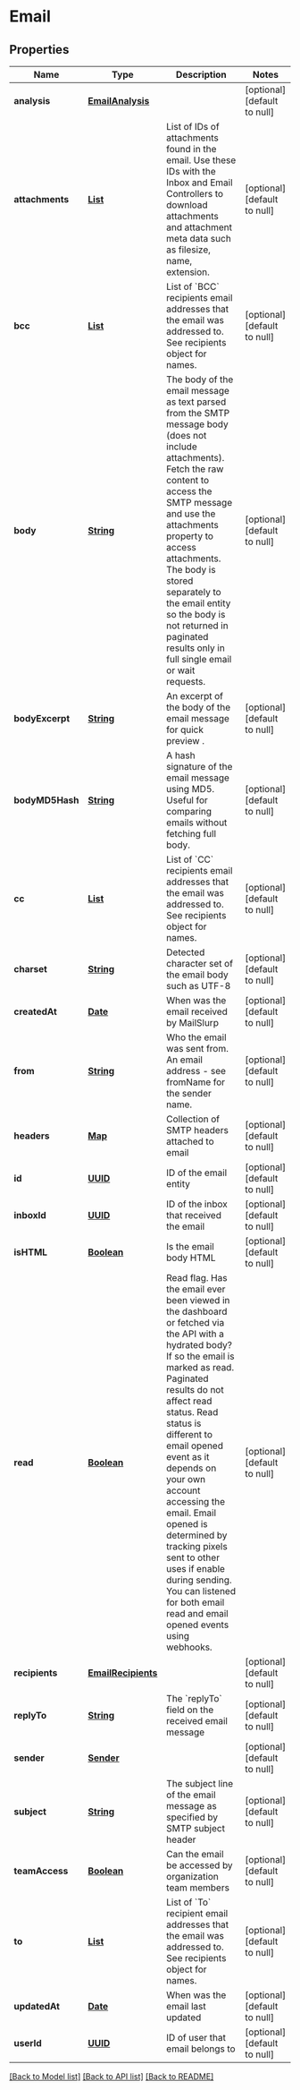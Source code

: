 # Email
## Properties

Name | Type | Description | Notes
------------ | ------------- | ------------- | -------------
**analysis** | [**EmailAnalysis**](EmailAnalysis) |  | [optional] [default to null]
**attachments** | [**List**](string) | List of IDs of attachments found in the email. Use these IDs with the Inbox and Email Controllers to download attachments and attachment meta data such as filesize, name, extension. | [optional] [default to null]
**bcc** | [**List**](string) | List of &#x60;BCC&#x60; recipients email addresses that the email was addressed to. See recipients object for names. | [optional] [default to null]
**body** | [**String**](string) | The body of the email message as text parsed from the SMTP message body (does not include attachments). Fetch the raw content to access the SMTP message and use the attachments property to access attachments. The body is stored separately to the email entity so the body is not returned in paginated results only in full single email or wait requests. | [optional] [default to null]
**bodyExcerpt** | [**String**](string) | An excerpt of the body of the email message for quick preview . | [optional] [default to null]
**bodyMD5Hash** | [**String**](string) | A hash signature of the email message using MD5. Useful for comparing emails without fetching full body. | [optional] [default to null]
**cc** | [**List**](string) | List of &#x60;CC&#x60; recipients email addresses that the email was addressed to. See recipients object for names. | [optional] [default to null]
**charset** | [**String**](string) | Detected character set of the email body such as UTF-8 | [optional] [default to null]
**createdAt** | [**Date**](DateTime) | When was the email received by MailSlurp | [optional] [default to null]
**from** | [**String**](string) | Who the email was sent from. An email address - see fromName for the sender name. | [optional] [default to null]
**headers** | [**Map**](string) | Collection of SMTP headers attached to email | [optional] [default to null]
**id** | [**UUID**](UUID) | ID of the email entity | [optional] [default to null]
**inboxId** | [**UUID**](UUID) | ID of the inbox that received the email | [optional] [default to null]
**isHTML** | [**Boolean**](boolean) | Is the email body HTML | [optional] [default to null]
**read** | [**Boolean**](boolean) | Read flag. Has the email ever been viewed in the dashboard or fetched via the API with a hydrated body? If so the email is marked as read. Paginated results do not affect read status. Read status is different to email opened event as it depends on your own account accessing the email. Email opened is determined by tracking pixels sent to other uses if enable during sending. You can listened for both email read and email opened events using webhooks. | [optional] [default to null]
**recipients** | [**EmailRecipients**](EmailRecipients) |  | [optional] [default to null]
**replyTo** | [**String**](string) | The &#x60;replyTo&#x60; field on the received email message | [optional] [default to null]
**sender** | [**Sender**](Sender) |  | [optional] [default to null]
**subject** | [**String**](string) | The subject line of the email message as specified by SMTP subject header | [optional] [default to null]
**teamAccess** | [**Boolean**](boolean) | Can the email be accessed by organization team members | [optional] [default to null]
**to** | [**List**](string) | List of &#x60;To&#x60; recipient email addresses that the email was addressed to. See recipients object for names. | [optional] [default to null]
**updatedAt** | [**Date**](DateTime) | When was the email last updated | [optional] [default to null]
**userId** | [**UUID**](UUID) | ID of user that email belongs to | [optional] [default to null]

[[Back to Model list]](../README#documentation-for-models) [[Back to API list]](../README#documentation-for-api-endpoints) [[Back to README]](../README)

